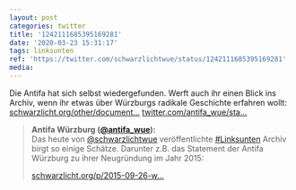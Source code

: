 ```yaml
---
layout: post
categories: twitter
title: '1242111685395169281'
date: '2020-03-23 15:31:17'
tags: linksunten
ref: 'https://twitter.com/schwarzlichtwue/status/1242111685395169281'
media:
---
```

Die Antifa hat sich selbst wiedergefunden. Werft auch ihr einen Blick ins Archiv, wenn ihr etwas über Würzburgs radikale Geschichte erfahren wollt: [schwarzlicht.org/other/document…](https://schwarzlicht.org/other/documents/linksunten/) [twitter.com/antifa_wue/sta…](https://twitter.com/antifa_wue/status/1242111121181589504) 
> <b>Antifa Würzburg ([@antifa_wue](https://twitter.com/antifa_wue)):</b>  
>Das heute von [@schwarzlichtwue](https://twitter.com/schwarzlichtwue) veröffentlichte [#Linksunten](/t/linksunten) Archiv birgt so einige Schätze. Darunter z.B. das Statement der Antifa Würzburg zu ihrer Neugründung im Jahr 2015:  
>  
>[schwarzlicht.org/p/2015-09-26-w…](https://schwarzlicht.org/p/2015-09-26-wu-neugrundung-der-antifa-wurzburg.html)   

